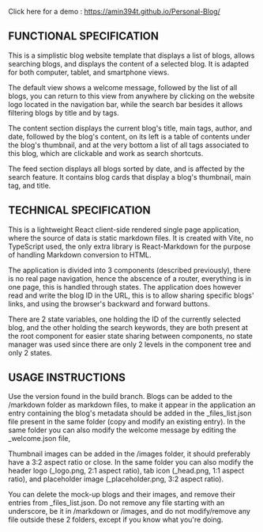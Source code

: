 Click here for a demo : https://amin394t.github.io/Personal-Blog/

## FUNCTIONAL SPECIFICATION

This is a simplistic blog website template that displays a list of blogs, allows searching blogs, and displays the content of a selected blog. It is adapted for both computer, tablet, and smartphone views.

The default view shows a welcome message, followed by the list of all blogs, you can return to this view from anywhere by clicking on the website logo located in the navigation bar, while the search bar besides it allows filtering blogs by title and by tags.

The content section displays the current blog's title, main tags, author, and date, followed by the blog's content, on its left is a table of contents under the blog's thumbnail, and at the very bottom a list of all tags associated to this blog, which are clickable and work as search shortcuts.

The feed section displays all blogs sorted by date, and is affected by the search feature. It contains blog cards that display a blog's thumbnail, main tag, and title.


## TECHNICAL SPECIFICATION

This is a lightweight React client-side rendered single page application, where the source of data is static markdown files. It is created with Vite, no TypeScript used, the only extra library is React-Markdown for the purpose of handling Markdown conversion to HTML.

The application is divided into 3 components (described previously), there is no real page navigation, hence the abscence of a router, everything is in one page, this is handled through states. The application does however read and write the blog ID in the URL, this is to allow sharing specific blogs' links, and using the browser's backward and forward buttons.

There are 2 state variables, one holding the ID of the currently selected blog, and the other holding the search keywords, they are both present at the root component for easier state sharing between components, no state manager was used since there are only 2 levels in the component tree and only 2 states.


## USAGE INSTRUCTIONS

Use the version found in the build branch. Blogs can be added to the /markdown folder as markdown files, to make it appear in the application an entry containing the blog's metadata should be added in the _files_list.json file present in the same folder (copy and modify an existing entry). In the same folder you can also modify the welcome message by editing the _welcome.json file, 

Thumbnail images can be added in the /images folder, it should preferably have a 3:2 aspect ratio or close. In the same folder you can also modify the header logo (_logo.png, 2:1 aspect ratio), tab icon (_head.png, 1:1 aspect ratio), and placeholder image (_placeholder.png, 3:2 aspect ratio).

You can delete the mock-up blogs and their images, and remove their entries from _files_list.json. Do not remove any file starting with an underscore, be it in /markdown or /images, and do not modify/remove any file outside these 2 folders, except if you know what you're doing.